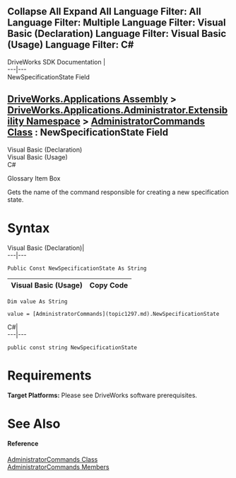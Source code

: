 Collapse All Expand All Language Filter: All  Language Filter: Multiple  Language Filter: Visual Basic (Declaration) Language Filter: Visual Basic (Usage) Language Filter: C#  
---  
DriveWorks SDK Documentation  |   
---|---  
NewSpecificationState Field   
  
[DriveWorks.Applications Assembly](topic13.md) > [DriveWorks.Applications.Administrator.Extensibility Namespace](topic1277.md) > [AdministratorCommands Class](topic1297.md) : NewSpecificationState Field  
---  
  
Visual Basic (Declaration)    
Visual Basic (Usage)    
C# 

Glossary Item Box

Gets the name of the command responsible for creating a new specification state. 

# Syntax

Visual Basic (Declaration)|   
---|---  
      
    
    Public Const NewSpecificationState As String  
  
Visual Basic (Usage)| Copy Code  
---|---  
      
    
    Dim value As String
     
    value = [AdministratorCommands](topic1297.md).NewSpecificationState  
  
C#|   
---|---  
      
    
    public const string NewSpecificationState  
  
# Requirements

**Target Platforms:** Please see DriveWorks software prerequisites.

# See Also

#### Reference

[AdministratorCommands Class](topic1297.md)   
[AdministratorCommands Members](topic1298.md)


